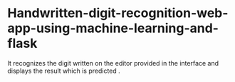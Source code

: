 # Handwritten-digit-recognition-web-app-using-machine-learning-and-flask
It recognizes the digit written on the editor provided in the interface and displays the result which is predicted .
